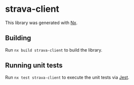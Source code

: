 # strava-client

This library was generated with [Nx](https://nx.dev).

## Building

Run `nx build strava-client` to build the library.

## Running unit tests

Run `nx test strava-client` to execute the unit tests via [Jest](https://jestjs.io).
